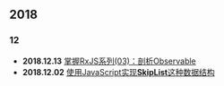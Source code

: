 

## 2018

### 12

+ **2018.12.13** [掌握RxJS系列(03)：剖析Observable](2018/12/13)
+ **2018.12.02** [使用JavaScript实现**SkipList**这种数据结构](2018/12/02)
